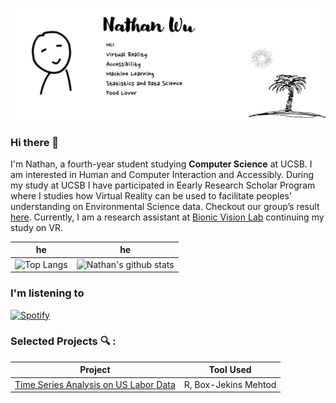 ![banner](img/Banner.gif)
### Hi there 👋
I'm Nathan, a fourth-year student studying __Computer Science__ at UCSB. I am interested in Human and Computer Interaction and Accessibly. During my study at UCSB I have participated in Eearly Research Scholar Program where I studies how Virtual Reality can be used to facilitate peoples’ understanding on Environmental Science data. Checkout our group’s result [here]( https://drive.google.com/file/d/1hlMwbA6lATyMzwldB56foJHeYWUVL4B2/view). Currently, I am a research assistant at [Bionic Vision Lab](https://bionicvisionlab.org/) continuing my study on VR.

he|he
:-------------------------:|:-------------------------:
![Top Langs](https://github-readme-stats.vercel.app/api/top-langs/?username=nathanwoo&layout=compact)| ![Nathan's github stats](https://github-readme-stats.vercel.app/api?username=nathanwoo&count_private=true)

<!--
![Top Langs](https://github-readme-stats.vercel.app/api/top-langs/?username=nathanwoo&layout=compact)
![Nathan's github stats](https://github-readme-stats.vercel.app/api?username=nathanwoo&count_private=true)
-->

### I'm listening to 
[![Spotify](https://novatorem.nathanwoo.vercel.app/api/spotify)](https://open.spotify.com/user/fnx2cmo6nj0acraigekac77ah)


### Selected Projects :mag: :
| Project  | Tool Used|
| ------------- | ------------- |
| [Time Series Analysis on US Labor Data](https://drive.google.com/file/d/1xUrlsUtG86nmRPjmEMzZo64vhqDjBj9y/view?usp=sharing)  | R, Box-Jekins Mehtod |
<!-- 
| Content Cell  | Content Cell  |
--->




<!--
**NathanWoo/NathanWoo** is a ✨ _special_ ✨ repository because its `README.md` (this file) appears on your GitHub profile.

Here are some ideas to get you started:

- 🔭 I’m currently working on ...
- 🌱 I’m currently learning ...
- 👯 I’m looking to collaborate on ...
- 🤔 I’m looking for help with ...
- 💬 Ask me about ...
- 📫 How to reach me: ...
- 😄 Pronouns: ...
- ⚡ Fun fact: ...
-->
